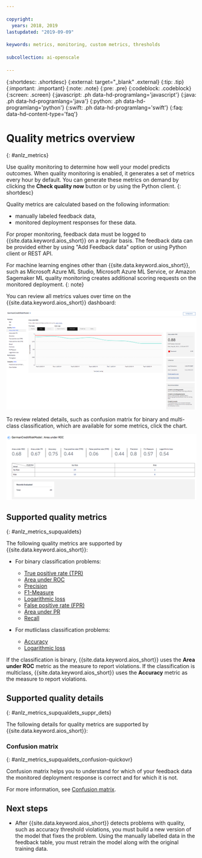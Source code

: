 ```yaml
---

copyright:
  years: 2018, 2019
lastupdated: "2019-09-09"

keywords: metrics, monitoring, custom metrics, thresholds

subcollection: ai-openscale

---
```


{:shortdesc: .shortdesc}
{:external: target="_blank" .external}
{:tip: .tip}
{:important: .important}
{:note: .note}
{:pre: .pre}
{:codeblock: .codeblock}
{:screen: .screen}
{:javascript: .ph data-hd-programlang='javascript'}
{:java: .ph data-hd-programlang='java'}
{:python: .ph data-hd-programlang='python'}
{:swift: .ph data-hd-programlang='swift'}
{:faq: data-hd-content-type='faq'}

# Quality metrics overview
{: #anlz_metrics}

Use quality monitoring to determine how well your model predicts outcomes. When quality monitoring is enabled, it generates a set of metrics every hour by default. You can generate these metrics on demand by clicking the **Check quality now** button or by using the Python client.
{: shortdesc}

Quality metrics are calculated based on the following information:

- manually labeled feedback data,
- monitored deployment responses for these data.

For proper monitoring, feedback data must be logged to {{site.data.keyword.aios_short}} on a regular basis. The feedback data can be provided either by using "Add Feedback data" option or using Python client or REST API.

For machine learning engines other than {{site.data.keyword.aios_short}}, such as Microsoft Azure ML Studio, Microsoft Azure ML Service, or Amazon Sagemaker ML quality monitoring creates additional scoring requests on the monitored deployment.
{: note}

You can review all metrics values over time on the {{site.data.keyword.aios_short}} dashboard:

![quality metrics chart showing drift of area under ROC](images/wos-quality_metrics_001.png)


To review related details, such as confusion matrix for binary and multi-class classification, which are available for some metrics, click the chart.

![detail table of quality metrics](images/wos-quality_metrics_002.png)

## Supported quality metrics
{: #anlz_metrics_supqualdets}

The following quality metrics are supported by {{site.data.keyword.aios_short}}:

-  For binary classification problems:

   - [True positive rate (TPR)](/docs/services/ai-openscale?topic=ai-openscale-quality_tpr)
   - [Area under ROC](/docs/services/ai-openscale?topic=ai-openscale-quality_roc)
   - [Precision](/docs/services/ai-openscale?topic=ai-openscale-quality_precision)
   - [F1-Measure](/docs/services/ai-openscale?topic=ai-openscale-quality_f1-measr)
   - [Logarithmic loss](/docs/services/ai-openscale?topic=ai-openscale-quality_log_loss)
   - [False positive rate (FPR)](/docs/services/ai-openscale?topic=ai-openscale-quality_fpr_false)
   - [Area under PR](/docs/services/ai-openscale?topic=ai-openscale-quality-area-pr)
   - [Recall](/docs/services/ai-openscale?topic=ai-openscale-quality_recall)

-  For mutliclass classification problems:

   - [Accuracy](/docs/services/ai-openscale?topic=ai-openscale-accuracy-opener)
   - [Logarithmic loss](/docs/services/ai-openscale?topic=ai-openscale-quality_log_loss)

If the classification is binary, {{site.data.keyword.aios_short}} uses the **Area under ROC** metric as the measure to report violations. If the classification is multiclass, {{site.data.keyword.aios_short}} uses the **Accuracy** metric as the measure to report violations.

## Supported quality details
{: #anlz_metrics_supqualdets_suppr_dets}

The following details for quality metrics are supported by {{site.data.keyword.aios_short}}:

### Confusion matrix
{: #anlz_metrics_supqualdets_confusion-quickovr}

Confusion matrix helps you to understand for which of your feedback data the monitored deployment response is correct and for which it is not.

For more information, see [Confusion matrix](/docs/services/ai-openscale?topic=ai-openscale-it-conf-mtx).

## Next steps

- After {{site.data.keyword.aios_short}} detects problems with quality, such as accuracy threshold violations, you must build a new version of the model that fixes the problem. Using the manually labelled data in the feedback table, you must retrain the model along with the original training data.

